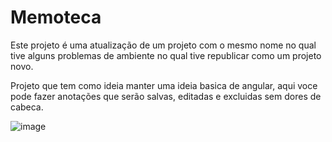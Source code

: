 # Memoteca

Este projeto é uma atualização de um projeto com o mesmo nome no qual tive alguns problemas de ambiente no qual tive republicar como um projeto novo.

Projeto que tem como ideia manter uma ideia basica de angular, aqui voce pode fazer anotações que serão salvas, editadas e excluidas sem dores de cabeca.

![image](https://github.com/user-attachments/assets/3c2560be-eb76-438c-b4d6-93190effcbeb)


